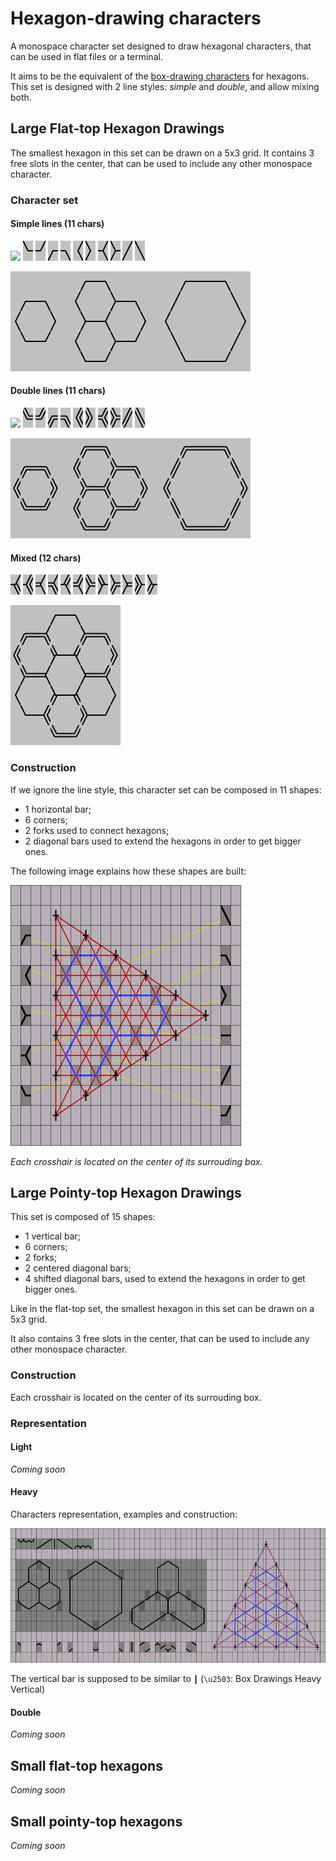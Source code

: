 # Hexagon-drawing characters

A monospace character set designed to draw hexagonal characters, that can be used in flat files or a terminal.

It aims to be the equivalent of the [box-drawing characters](https://en.wikipedia.org/wiki/Box_Drawing) for hexagons. This set is designed with 2 line styles: *simple* and *double*, and allow mixing both.

## Large Flat-top Hexagon Drawings

The smallest hexagon in this set can be drawn on a 5x3 grid. It contains 3 free slots in the center, that can be used to include any other monospace character.

### Character set

#### Simple lines (11 chars)

![](images/chars/large_flat_top/simple_straight_line_horizontal.png)
![](images/chars/large_flat_top/simple_corner_lower_left.png)
![](images/chars/large_flat_top/simple_corner_lower_right.png)
![](images/chars/large_flat_top/simple_corner_upper_left.png)
![](images/chars/large_flat_top/simple_corner_upper_right.png)
![](images/chars/large_flat_top/simple_corner_left.png)
![](images/chars/large_flat_top/simple_corner_right.png)
![](images/chars/large_flat_top/simple_fork_right.png)
![](images/chars/large_flat_top/simple_fork_left.png)
![](images/chars/large_flat_top/simple_diagonal_rising.png)
![](images/chars/large_flat_top/simple_diagonal_falling.png)

![](./images/examples/large_flat_top_simple.png)

#### Double lines (11 chars)

![](images/chars/large_flat_top/double_straight_line_horizontal.png)
![](images/chars/large_flat_top/double_corner_lower_left.png)
![](images/chars/large_flat_top/double_corner_lower_right.png)
![](images/chars/large_flat_top/double_corner_upper_left.png)
![](images/chars/large_flat_top/double_corner_upper_right.png)
![](images/chars/large_flat_top/double_corner_left.png)
![](images/chars/large_flat_top/double_corner_right.png)
![](images/chars/large_flat_top/double_fork_right.png)
![](images/chars/large_flat_top/double_fork_left.png)
![](images/chars/large_flat_top/double_diagonal_rising.png)
![](images/chars/large_flat_top/double_diagonal_falling.png)

![](./images/examples/large_flat_top_double.png)

#### Mixed (12 chars)

![](images/chars/large_flat_top/simple_fork_right_double_lower_right.png)
![](images/chars/large_flat_top/double_fork_right_simple_left.png)
![](images/chars/large_flat_top/simple_fork_right_double_left.png)
![](images/chars/large_flat_top/double_fork_right_simple_upper_right.png)
![](images/chars/large_flat_top/simple_fork_right_double_upper_right.png)
![](images/chars/large_flat_top/double_fork_right_simple_lower_right.png)
![](images/chars/large_flat_top/double_fork_left_simple_lower_left.png)
![](images/chars/large_flat_top/simple_fork_left_double_upper_left.png)
![](images/chars/large_flat_top/double_fork_left_simple_upper_left.png)
![](images/chars/large_flat_top/simple_fork_left_double_right.png)
![](images/chars/large_flat_top/double_fork_left_simple_right.png)
![](images/chars/large_flat_top/simple_fork_left_double_lower_left.png)

![](./images/examples/large_flat_top_mixed.png)

### Construction

If we ignore the line style, this character set can be composed in 11 shapes:

- 1 horizontal bar;
- 6 corners;
- 2 forks used to connect hexagons;
- 2 diagonal bars used to extend the hexagons in order to get bigger ones.

The following image explains how these shapes are built:

![](images/construction/large_flat_top.png)

*Each crosshair is located on the center of its surrouding box.*

## Large Pointy-top Hexagon Drawings

This set is composed of 15 shapes:
- 1 vertical bar;
- 6 corners;
- 2 forks;
- 2 centered diagonal bars;
- 4 shifted diagonal bars, used to extend the hexagons in order to get bigger ones.

Like in the flat-top set, the smallest hexagon in this set can be drawn on a 5x3 grid.

It also contains 3 free slots in the center, that can be used to include any other monospace character.

### Construction

Each crosshair is located on the center of its surrouding box.

### Representation

#### Light

*Coming soon*

#### Heavy

Characters representation, examples and construction:

![](images/construction/large_pointy_top.png)

The vertical bar is supposed to be similar to `┃` (`\u2503`: Box Drawings Heavy Vertical)

#### Double

*Coming soon*

## Small flat-top hexagons

*Coming soon*

## Small pointy-top hexagons

*Coming soon*

